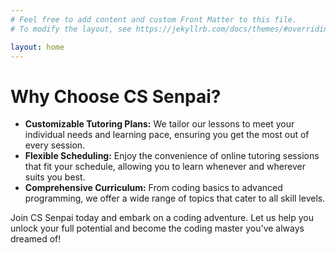 ```yaml
---
# Feel free to add content and custom Front Matter to this file.
# To modify the layout, see https://jekyllrb.com/docs/themes/#overriding-theme-defaults

layout: home
---
```

<h1>Why Choose CS Senpai?</h1>

<ul>
	<li><b>Customizable Tutoring Plans:</b> We tailor our lessons to meet your individual needs and learning pace, ensuring you get the most out of every session.</li>
	<li><b>Flexible Scheduling:</b> Enjoy the convenience of online tutoring sessions that fit your schedule, allowing you to learn whenever and wherever suits you best.</li>
	<li><b>Comprehensive Curriculum:</b> From coding basics to advanced programming, we offer a wide range of topics that cater to all skill levels.</li>
</ul>

Join CS Senpai today and embark on a coding adventure. Let us help you unlock your full potential and become the coding master you've always dreamed of!

<!-- Calendly badge widget begin -->
<link href="https://assets.calendly.com/assets/external/widget.css" rel="stylesheet">
<script src="https://assets.calendly.com/assets/external/widget.js" type="text/javascript" async></script>
<script type="text/javascript">window.onload = function() { Calendly.initBadgeWidget({ url: 'https://calendly.com/kywang-alumni/30min', text: 'Schedule a free consultation', color: '#0069ff', textColor: '#ffffff', branding: undefined }); }</script>
<!-- Calendly badge widget end -->
